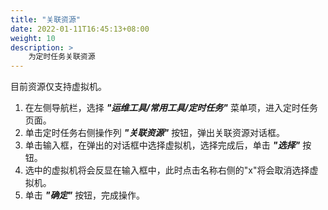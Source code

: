 ```yaml
---
title: "关联资源"
date: 2022-01-11T16:45:13+08:00
weight: 10
description: >
    为定时任务关联资源
---
```


目前资源仅支持虚拟机。

1. 在左侧导航栏，选择 **_"运维工具/常用工具/定时任务"_** 菜单项，进入定时任务页面。
2. 单击定时任务右侧操作列 **_"关联资源"_** 按钮，弹出关联资源对话框。
2. 单击输入框，在弹出的对话框中选择虚拟机，选择完成后，单击 **_"选择"_** 按钮。
3. 选中的虚拟机将会反显在输入框中，此时点击名称右侧的"x"将会取消选择虚拟机。
4. 单击 **_"确定"_** 按钮，完成操作。